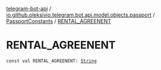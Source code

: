 [telegram-bot-api](../../index.md) / [io.github.oleksivio.telegram.bot.api.model.objects.passport](../index.md) / [PassportConstants](index.md) / [RENTAL_AGREENENT](./-r-e-n-t-a-l_-a-g-r-e-e-n-e-n-t.md)

# RENTAL_AGREENENT

`const val RENTAL_AGREENENT: `[`String`](https://kotlinlang.org/api/latest/jvm/stdlib/kotlin/-string/index.html)